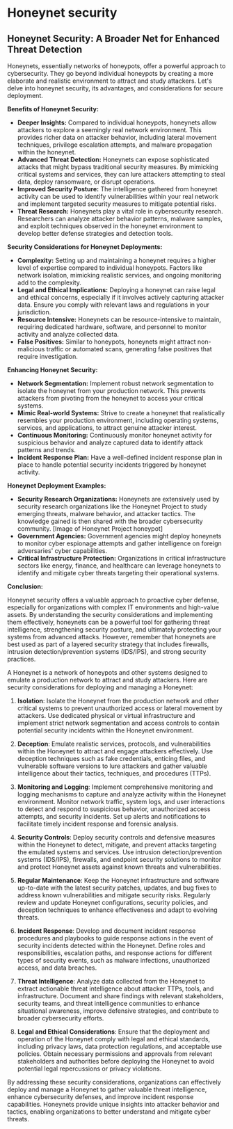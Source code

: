 # Honeynet security

## Honeynet Security: A Broader Net for Enhanced Threat Detection

Honeynets, essentially networks of honeypots, offer a powerful approach to cybersecurity. They go beyond individual honeypots by creating a more elaborate and realistic environment to attract and study attackers. Let's delve into honeynet security, its advantages, and considerations for secure deployment.

**Benefits of Honeynet Security:**

* **Deeper Insights:** Compared to individual honeypots, honeynets allow attackers to explore a seemingly real network environment. This provides richer data on attacker behavior, including lateral movement techniques, privilege escalation attempts, and malware propagation within the honeynet.
* **Advanced Threat Detection:** Honeynets can expose sophisticated attacks that might bypass traditional security measures. By mimicking critical systems and services, they can lure attackers attempting to steal data, deploy ransomware, or disrupt operations.
* **Improved Security Posture:** The intelligence gathered from honeynet activity can be used to identify vulnerabilities within your real network and implement targeted security measures to mitigate potential risks.
* **Threat Research:** Honeynets play a vital role in cybersecurity research. Researchers can analyze attacker behavior patterns, malware samples, and exploit techniques observed in the honeynet environment to develop better defense strategies and detection tools.

**Security Considerations for Honeynet Deployments:**

* **Complexity:** Setting up and maintaining a honeynet requires a higher level of expertise compared to individual honeypots. Factors like network isolation, mimicking realistic services, and ongoing monitoring add to the complexity.
* **Legal and Ethical Implications:**  Deploying a honeynet can raise legal and ethical concerns, especially if it involves actively capturing attacker data. Ensure you comply with relevant laws and regulations in your jurisdiction.
* **Resource Intensive:**  Honeynets can be resource-intensive to maintain, requiring dedicated hardware, software, and personnel to monitor activity and analyze collected data.
* **False Positives:** Similar to honeypots, honeynets might attract non-malicious traffic or automated scans, generating false positives that require investigation.

**Enhancing Honeynet Security:**

* **Network Segmentation:**  Implement robust network segmentation to isolate the honeynet from your production network. This prevents attackers from pivoting from the honeynet to access your critical systems.
* **Mimic Real-world Systems:** Strive to create a honeynet that realistically resembles your production environment, including operating systems, services, and applications, to attract genuine attacker interest.
* **Continuous Monitoring:** Continuously monitor honeynet activity for suspicious behavior and analyze captured data to identify attack patterns and trends.
* **Incident Response Plan:** Have a well-defined incident response plan in place to handle potential security incidents triggered by honeynet activity.

**Honeynet Deployment Examples:**

* **Security Research Organizations:** Honeynets are extensively used by security research organizations like the Honeynet Project to study emerging threats, malware behavior, and attacker tactics. The knowledge gained is then shared with the broader cybersecurity community.
[Image of Honeynet Project honeypot]
* **Government Agencies:**  Government agencies might deploy honeynets to monitor cyber espionage attempts and gather intelligence on foreign adversaries' cyber capabilities.
* **Critical Infrastructure Protection:** Organizations in critical infrastructure sectors like energy, finance, and healthcare can leverage honeynets to identify and mitigate cyber threats targeting their operational systems.

**Conclusion:**

Honeynet security offers a valuable approach to proactive cyber defense, especially for organizations with complex IT environments and high-value assets. By understanding the security considerations and implementing them effectively, honeynets can be a powerful tool for gathering threat intelligence, strengthening security posture, and ultimately protecting your systems from advanced attacks. However, remember that honeynets are best used as part of a layered security strategy that includes firewalls, intrusion detection/prevention systems (IDS/IPS), and strong security practices.

A Honeynet is a network of honeypots and other systems designed to emulate a production network to attract and study attackers. Here are security considerations for deploying and managing a Honeynet:

1. **Isolation**: Isolate the Honeynet from the production network and other critical systems to prevent unauthorized access or lateral movement by attackers. Use dedicated physical or virtual infrastructure and implement strict network segmentation and access controls to contain potential security incidents within the Honeynet environment.

2. **Deception**: Emulate realistic services, protocols, and vulnerabilities within the Honeynet to attract and engage attackers effectively. Use deception techniques such as fake credentials, enticing files, and vulnerable software versions to lure attackers and gather valuable intelligence about their tactics, techniques, and procedures (TTPs).

3. **Monitoring and Logging**: Implement comprehensive monitoring and logging mechanisms to capture and analyze activity within the Honeynet environment. Monitor network traffic, system logs, and user interactions to detect and respond to suspicious behavior, unauthorized access attempts, and security incidents. Set up alerts and notifications to facilitate timely incident response and forensic analysis.

4. **Security Controls**: Deploy security controls and defensive measures within the Honeynet to detect, mitigate, and prevent attacks targeting the emulated systems and services. Use intrusion detection/prevention systems (IDS/IPS), firewalls, and endpoint security solutions to monitor and protect Honeynet assets against known threats and vulnerabilities.

5. **Regular Maintenance**: Keep the Honeynet infrastructure and software up-to-date with the latest security patches, updates, and bug fixes to address known vulnerabilities and mitigate security risks. Regularly review and update Honeynet configurations, security policies, and deception techniques to enhance effectiveness and adapt to evolving threats.

6. **Incident Response**: Develop and document incident response procedures and playbooks to guide response actions in the event of security incidents detected within the Honeynet. Define roles and responsibilities, escalation paths, and response actions for different types of security events, such as malware infections, unauthorized access, and data breaches.

7. **Threat Intelligence**: Analyze data collected from the Honeynet to extract actionable threat intelligence about attacker TTPs, tools, and infrastructure. Document and share findings with relevant stakeholders, security teams, and threat intelligence communities to enhance situational awareness, improve defensive strategies, and contribute to broader cybersecurity efforts.

8. **Legal and Ethical Considerations**: Ensure that the deployment and operation of the Honeynet comply with legal and ethical standards, including privacy laws, data protection regulations, and acceptable use policies. Obtain necessary permissions and approvals from relevant stakeholders and authorities before deploying the Honeynet to avoid potential legal repercussions or privacy violations.

By addressing these security considerations, organizations can effectively deploy and manage a Honeynet to gather valuable threat intelligence, enhance cybersecurity defenses, and improve incident response capabilities. Honeynets provide unique insights into attacker behavior and tactics, enabling organizations to better understand and mitigate cyber threats.

